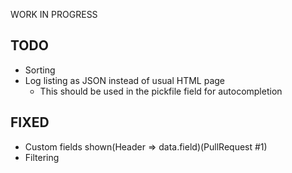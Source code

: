 WORK IN PROGRESS

## TODO
* Sorting
* Log listing as JSON instead of usual HTML page
  * This should be used in the pickfile field for autocompletion

## FIXED
* Custom fields shown(Header => data.field)(PullRequest #1)
* Filtering
